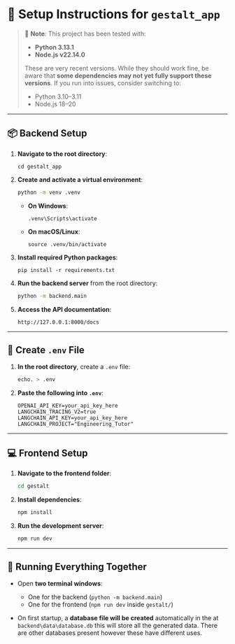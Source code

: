 
# 🚀 Setup Instructions for `gestalt_app`

> 🧠 **Note**: This project has been tested with:
>
> - **Python 3.13.1**
> - **Node.js v22.14.0**
>
> These are very recent versions. While they should work fine, be aware that **some dependencies may not yet fully support these versions**. If you run into issues, consider switching to:
> - Python 3.10–3.11
> - Node.js 18–20

---

## 📦 Backend Setup

1. **Navigate to the root directory**:
   ```
   cd gestalt_app
   ```

2. **Create and activate a virtual environment**:
   ```bash
   python -m venv .venv
   ```

   - **On Windows**:
     ```
     .venv\Scripts\activate
     ```
   - **On macOS/Linux**:
     ```
     source .venv/bin/activate
     ```

3. **Install required Python packages**:
   ```
   pip install -r requirements.txt
   ```

4. **Run the backend server** from the root directory:
   ```bash
   python -m backend.main
   ```

5. **Access the API documentation**:
   ```
   http://127.0.0.1:8000/docs
   ```

---

## 🔐 Create `.env` File

1. **In the root directory**, create a `.env` file:
   ```bash
   echo. > .env
   ```

2. **Paste the following into `.env`**:
   ```
   OPENAI_API_KEY=your_api_key_here
   LANGCHAIN_TRACING_V2=true
   LANGCHAIN_API_KEY=your_api_key_here
   LANGCHAIN_PROJECT="Engineering_Tutor"
   ```

---

## 💻 Frontend Setup

1. **Navigate to the frontend folder**:
   ```bash
   cd gestalt
   ```

2. **Install dependencies**:
   ```bash
   npm install
   ```

3. **Run the development server**:
   ```bash
   npm run dev
   ```

---

## 🔄 Running Everything Together

- Open **two terminal windows**:
  - One for the backend (`python -m backend.main`)
  - One for the frontend (`npm run dev` inside `gestalt/`)

- On first startup, a **database file will be created** automatically in the at `backend\data\database.db` this will store all the generated data. There are other databases present however these have different uses. 

